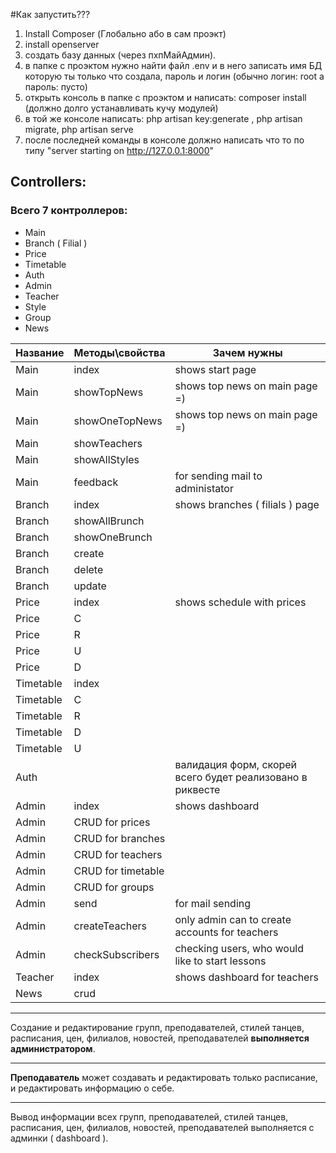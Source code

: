 #Как запустить??? 
1. Install Composer (Глобально або в сам проэкт)
2. install openserver
3. создать базу данных (через пхпМайАдмин).
4. в папке с проэктом нужно найти файл .env и в него записать имя БД которую ты только что создала, пароль и логин (обычно логин: root а пароль: пусто)
5. открыть консоль в папке с проэктом и написать: composer install (должно долго устанавливать кучу модулей)
6. в той же консоле написать: php artisan key:generate , php artisan migrate, php artisan serve
7. после последней команды в консоле должно написать что то по типу "server starting on http://127.0.0.1:8000"

## Controllers:


### Всего 7 контроллеров: 

 - Main
 - Branch ( Filial )
 - Price
 - Timetable
 - Auth
 - Admin
 - Teacher
 - Style
 - Group
 - News

| Название | Методы\свойства |Зачем нужны|
|--|--|--|
| Main | index | shows start page |
| Main | showTopNews | shows top news on main page =) |
| Main | showOneTopNews | shows top news on main page =) |
| Main | showTeachers |  |
| Main | showAllStyles |  |
| Main | feedback | for sending mail to administator |
| Branch | index | shows branches ( filials ) page |
| Branch | showAllBrunch |  |
| Branch | showOneBrunch |  |
| Branch | create | |
| Branch | delete | |
| Branch | update | |
| Price | index | shows schedule with prices |
| Price | C | |
| Price | R | |
| Price | U | |
| Price | D | |
| Timetable | index | |
| Timetable | C | |
| Timetable | R | |
| Timetable | D | |
| Timetable | U | |
| Auth |  | валидация форм, скорей всего будет реализовано в риквесте |
| Admin | index | shows dashboard |
| Admin | CRUD for prices | |
| Admin | CRUD for branches | |
| Admin | CRUD for teachers | |
| Admin | CRUD for timetable | |
| Admin | CRUD for groups | |
| Admin | send | for mail sending|
| Admin | createTeachers | only admin can to create accounts for teachers |
| Admin | checkSubscribers | checking users, who would like to start lessons |
| Teacher | index | shows dashboard for teachers|
| News| crud | |
---
Создание и редактирование групп, преподавателей, стилей танцев, 			
расписания, цен, филиалов, новостей, преподавателей **выполняется администратором**.

---
**Преподаватель** может создавать и редактировать только расписание, и редактировать информацию о себе.

---
Вывод информации всех групп, преподавателей, стилей танцев, 			
расписания, цен, филиалов, новостей, преподавателей выполняется с админки ( dashboard ). 
